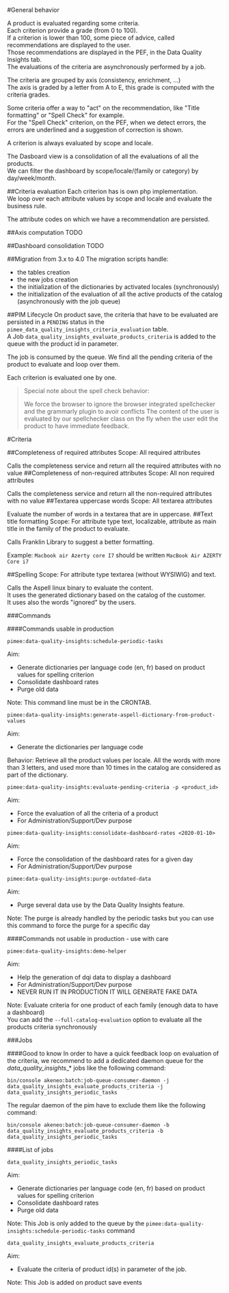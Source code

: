 #General behavior

A product is evaluated regarding some criteria.  
Each criterion provide a grade (from 0 to 100).  
If a criterion is lower than 100, some piece of advice, called recommendations are displayed to the user.  
Those recommendations are displayed in the PEF, in the Data Quality Insights tab.  
The evaluations of the criteria are asynchronously performed by a job.

The criteria are grouped by axis (consistency, enrichment, ...)  
The axis is graded by a letter from A to E, this grade is computed with the criteria grades.  

Some criteria offer a way to "act" on the recommendation, like "Title formatting" or "Spell Check" for example.  
For the "Spell Check" criterion, on the PEF, when we detect errors, the errors are underlined and a suggestion of correction is shown.

A criterion is always evaluated by scope and locale.

The Dasboard view is a consolidation of all the evaluations of all the products.  
We can filter the dashboard by scope/locale/(family or category) by day/week/month.

##Criteria evaluation
Each criterion has is own php implementation.  
We loop over each attribute values by scope and locale and evaluate the business rule.

The attribute codes on which we have a recommendation are persisted. 

##Axis computation
TODO

##Dashboard consolidation
TODO

##Migration from 3.x to 4.0
The migration scripts handle:
- the tables creation
- the new jobs creation
- the initialization of the dictionaries by activated locales (synchronously)
- the initialization of the evaluation of all the active products of the catalog (asynchronously with the job queue)

##PIM Lifecycle
On product save, the criteria that have to be evaluated are persisted in a `PENDING` status in the `pimee_data_quality_insights_criteria_evaluation` table.  
A Job `data_quality_insights_evaluate_products_criteria` is added to the queue with the product id in parameter.

The job is consumed by the queue.
We find all the pending criteria of the product to evaluate and loop over them.

Each criterion is evaluated one by one.

> Special note about the spell check behavior:
> 
> We force the browser to ignore the browser integrated spellchecker and the grammarly plugin to avoir conflicts
> The content of the user is evaluated by our spellchecker class on the fly when the user edit the product to have
> immediate feedback.

#Criteria

##Completeness of required attributes
Scope: All required attributes

Calls the completeness service and return all the required attributes with no value
##Completeness of non-required attributes
Scope: All non required attributes

Calls the completeness service and return all the non-required attributes with no value
##Textarea uppercase words
Scope: All textarea attributes

Evaluate the number of words in a textarea that are in uppercase.
##Text title formatting
Scope: For attribute type text, localizable, attribute as main title in the family of the product to evaluate.

Calls Franklin Library to suggest a better formatting.

Example: 
`Macbook air Azerty core I7` should be written `MacBook Air AZERTY Core i7`

##Spelling
Scope: For attribute type textarea (without WYSIWIG) and text.

Calls the Aspell linux binary to evaluate the content.  
It uses the generated dictionary based on the catalog of the customer.  
It uses also the words "ignored" by the users.  




###Commands

####Commands usable in production

`pimee:data-quality-insights:schedule-periodic-tasks`

Aim: 
- Generate dictionaries per language code (en, fr) based on product values for spelling criterion
- Consolidate dashboard rates
- Purge old data

Note:
This command line must be in the CRONTAB.

`pimee:data-quality-insights:generate-aspell-dictionary-from-product-values`

Aim:
- Generate the dictionaries per language code

Behavior:
Retrieve all the product values per locale. All the words with more than 3 letters, and used more than 10 times in the catalog are considered as part of the dictionary.

`pimee:data-quality-insights:evaluate-pending-criteria -p <product_id>`

Aim:
- Force the evaluation of all the criteria of a product
- For Administration/Support/Dev purpose

`pimee:data-quality-insights:consolidate-dashboard-rates <2020-01-10>`

Aim:
- Force the consolidation of the dashboard rates for a given day
- For Administration/Support/Dev purpose

`pimee:data-quality-insights:purge-outdated-data`

Aim:
- Purge several data use by the Data Quality Insights feature.

Note:
The purge is already handled by the periodic tasks but you can use this command to force the purge for a specific day

####Commands not usable in production - use with care

`pimee:data-quality-insights:demo-helper`

Aim:
- Help the generation of dqi data to display a dashboard
- For Administration/Support/Dev purpose
- NEVER RUN IT IN PRODUCTION IT WILL GENERATE FAKE DATA

Note:
Evaluate criteria for one product of each family (enough data to have a dashboard)  
You can add the `--full-catalog-evaluation` option to evaluate all the products criteria synchronously


###Jobs

####Good to know
In order to have a quick feedback loop on evaluation of the criteria, we recommend to add a dedicated daemon queue for 
the _data_quality_insights__* jobs like the following command:  

    bin/console akeneo:batch:job-queue-consumer-daemon -j data_quality_insights_evaluate_products_criteria -j data_quality_insights_periodic_tasks

The regular daemon of the pim have to exclude them like the following command:
  
    bin/console akeneo:batch:job-queue-consumer-daemon -b data_quality_insights_evaluate_products_criteria -b data_quality_insights_periodic_tasks
    

####List of jobs

`data_quality_insights_periodic_tasks`

Aim: 
- Generate dictionaries per language code (en, fr) based on product values for spelling criterion
- Consolidate dashboard rates
- Purge old data

Note:
This Job is only added to the queue by the `pimee:data-quality-insights:schedule-periodic-tasks` command

`data_quality_insights_evaluate_products_criteria`

Aim:
- Evaluate the criteria of product id(s) in parameter of the job.

Note:
This Job is added on product save events
